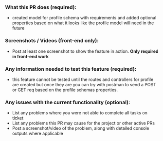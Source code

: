 ### What this PR does (required):
- created model for profile schema with requirements and added optional properties based on what it looks like the profile model will need in the future

### Screenshots / Videos (front-end only):
- Post at least one screenshot to show the feature in action. **Only required in front-end work**

### Any information needed to test this feature (required):
- this feature cannot be tested until the routes and controllers for profile are created but once they are you can try with postman to send a POST or GET req based on the profile schemas properties.

### Any issues with the current functionality (optional):
- List any problems where you were not able to complete all tasks on ticket
- List any problems this PR may cause for the project or other active PRs
- Post a screenshot/video of the problem, along with detailed console outputs where applicable
